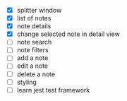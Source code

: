 
- [x] splitter window
- [x] list of notes
- [x] note details
- [x] change selected note in detail view 
- [ ] note search
- [ ] note filters
- [ ] add a note 
- [ ] edit a note 
- [ ] delete a note
- [ ] styling
- [ ] learn jest test framework
